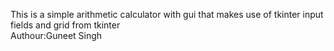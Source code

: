 This is a simple arithmetic calculator with gui that makes use of tkinter input fields and grid from tkinter <br>
Authour:Guneet Singh